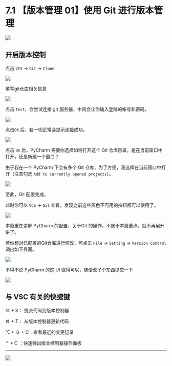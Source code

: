 # 7.1 【版本管理 01】使用 Git 进行版本管理

![](http://image.iswbm.com/20200804124133.png)

## 开启版本控制

点击 `VCS` -> `Git` -> `Clone`

![](http://image.iswbm.com/20191211100048.png)

填写git仓库相关信息

![](http://image.iswbm.com/20191211100657.png)

点击 `Test`，会尝试连接 git 服务器，中间会让你输入登陆的帐号和密码。

![](http://image.iswbm.com/20191211101706.png)

点击`OK` 后，若一切正常会提示连接成功。

![](http://image.iswbm.com/20191211101845.png)

点击 `OK` 后，PyCharm 需要你选择如何打开这个 Git 仓库目录，是在当前窗口中打开，还是新建一个窗口？

由于我在一个 PyCharm 下会有多个 Git 仓库，为了方便，我选择在当前窗口中打开（注意勾选 `Add to currently opened projects`）。

![](http://image.iswbm.com/20191211102501.png)

至此，Git 配置完成。

此时你可以 `VCS` -> `Git` 查看，发现之前这些灰色不可用的按钮都可以使用了。

![](http://image.iswbm.com/20191211102826.png)

本篇重在讲解 PyCharm 的配置，关于Git 的操作，不属于本篇重点，就不再展开讲了。

若你想对已配置的Git仓库进行修改，可点击 `File` -> `Setting` -> `Version Control` 调出如下界面。

![](http://image.iswbm.com/20191211133836.png)

不得不说 PyCharm 的这 UI 做得可以，随便改了个东西提交一下

![](http://image.iswbm.com/20191211143510.png)



## 与 VSC 有关的快捷键

⌘ + K： 提交代码到版本控制器

⌘ + T： 从版本控制器更新代码

⌥ + ⇧ + C：查看最近的变更记录

⌃ + C ：快速弹出版本控制器操作面板



---

![](http://image.iswbm.com/20200607174235.png)